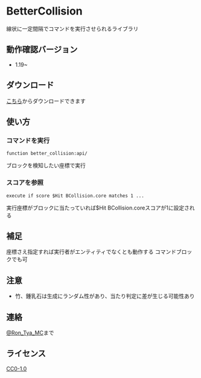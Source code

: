 
# BetterCollision

線状に一定間隔でコマンドを実行させられるライブラリ

</div>

## 動作確認バージョン

- 1.19~

## ダウンロード

[こちら](https://github.com/Ron-Tya-MC/BetterCollision/releases)からダウンロードできます

## 使い方

### コマンドを実行

```mcfunction
function better_collision:api/
```

ブロックを検知したい座標で実行

### スコアを参照

```mcfunction
execute if score $Hit BCollision.core matches 1 ...
```

実行座標がブロックに当たっていれば$Hit BCollision.coreスコアが1に設定される

## 補足

座標さえ指定すれば実行者がエンティティでなくとも動作する
コマンドブロックでも可

## 注意

- 竹、鍾乳石は生成にランダム性があり、当たり判定に差が生じる可能性あり

## 連絡

[@Ron_Tya_MC](https://twitter.com/Ron_Tya_MC)まで

## ライセンス

[CC0-1.0](LICENSE)
